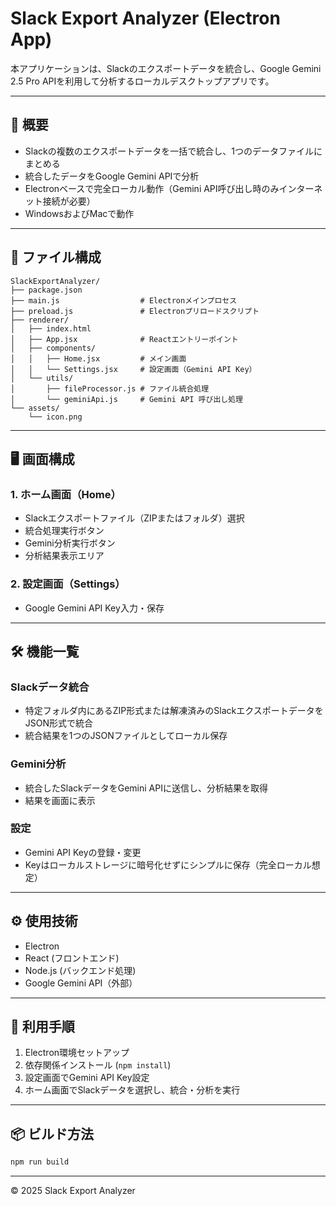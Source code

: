 # Slack Export Analyzer (Electron App)

本アプリケーションは、Slackのエクスポートデータを統合し、Google Gemini 2.5 Pro APIを利用して分析するローカルデスクトップアプリです。

---

## 🚀 概要

- Slackの複数のエクスポートデータを一括で統合し、1つのデータファイルにまとめる
- 統合したデータをGoogle Gemini APIで分析
- Electronベースで完全ローカル動作（Gemini API呼び出し時のみインターネット接続が必要）
- WindowsおよびMacで動作

---

## 📂 ファイル構成

```
SlackExportAnalyzer/
├── package.json
├── main.js                  # Electronメインプロセス
├── preload.js               # Electronプリロードスクリプト
├── renderer/
│   ├── index.html
│   ├── App.jsx              # Reactエントリーポイント
│   ├── components/
│   │   ├── Home.jsx         # メイン画面
│   │   └── Settings.jsx     # 設定画面（Gemini API Key）
│   └── utils/
│       ├── fileProcessor.js # ファイル統合処理
│       └── geminiApi.js     # Gemini API 呼び出し処理
└── assets/
    └── icon.png
```

---

## 🖥️ 画面構成

### 1. ホーム画面（Home）
- Slackエクスポートファイル（ZIPまたはフォルダ）選択
- 統合処理実行ボタン
- Gemini分析実行ボタン
- 分析結果表示エリア

### 2. 設定画面（Settings）
- Google Gemini API Key入力・保存

---

## 🛠️ 機能一覧

### Slackデータ統合
- 特定フォルダ内にあるZIP形式または解凍済みのSlackエクスポートデータをJSON形式で統合
- 統合結果を1つのJSONファイルとしてローカル保存

### Gemini分析
- 統合したSlackデータをGemini APIに送信し、分析結果を取得
- 結果を画面に表示

### 設定
- Gemini API Keyの登録・変更
- Keyはローカルストレージに暗号化せずにシンプルに保存（完全ローカル想定）

---

## ⚙️ 使用技術
- Electron
- React (フロントエンド)
- Node.js (バックエンド処理)
- Google Gemini API（外部）

---

## 📌 利用手順

1. Electron環境セットアップ
2. 依存関係インストール (`npm install`)
3. 設定画面でGemini API Key設定
4. ホーム画面でSlackデータを選択し、統合・分析を実行

---

## 📦 ビルド方法

```bash
npm run build
```

---

©️ 2025 Slack Export Analyzer

